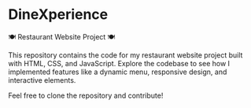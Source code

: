 # DineXperience
🍽️ Restaurant Website Project 🍽️  

This repository contains the code for my restaurant website project built with HTML, CSS, and JavaScript. Explore the codebase to see how I implemented features like a dynamic menu, responsive design, and interactive elements.  

Feel free to clone the repository and contribute!
